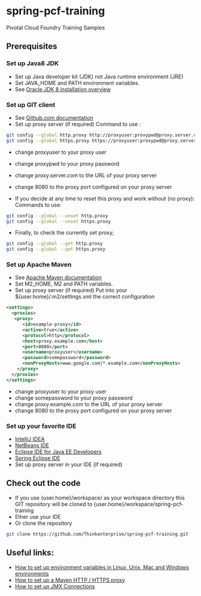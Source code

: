 # spring-pcf-training
Pivotal Cloud Foundry Training Samples 

## Prerequisites

### Set up Java8 JDK
* Set up Java developer kit (JDK) not Java runtime environment (JRE)
* Set JAVA_HOME and PATH environment variables.
* See [Oracle JDK 8 installation overview](https://docs.oracle.com/javase/8/docs/technotes/guides/install/install_overview.html)

### Set up GIT client
* See [Github.com documentation](https://help.github.com/articles/set-up-git/)
* Set up proxy server (if required)
Command to use :
```bash
git config --global http.proxy http://proxyuser:proxypwd@proxy.server.com:8080
git config --global https.proxy https://proxyuser:proxypwd@proxy.server.com:8080
```
* change proxyuser to your proxy user
* change proxypwd to your proxy password
* change proxy.server.com to the URL of your proxy server
* change 8080 to the proxy port configured on your proxy server

* If you decide at any time to reset this proxy and work without (no proxy):
Commands to use:
```bash
git config --global --unset http.proxy
git config --global --unset https.proxy
```

* Finally, to check the currently set proxy;
```bash
git config --global --get http.proxy
git config --global --get https.proxy
```

### Set up Apache Maven
* See [Apache Maven documentation](https://maven.apache.org/install.html)
* Set M2_HOME, M2 and PATH variables.
* Set up proxy server (if required) 
Put into your ${user.home}/.m2/settings.xml the correct configuration
```xml
<settings>
  <proxies>
   <proxy>
      <id>example-proxy</id>
      <active>true</active>
      <protocol>http</protocol>
      <host>proxy.example.com</host>
      <port>8080</port>
      <username>proxyuser</username>
      <password>somepassword</password>
      <nonProxyHosts>www.google.com|*.example.com</nonProxyHosts>
    </proxy>
  </proxies>
</settings>
```
* change proxyuser to your proxy user
* change somepassword to your proxy password
* change proxy.example.com to the URL of your proxy server
* change 8080 to the proxy port configured on your proxy server


### Set up your favorite IDE
* [IntelliJ IDEA](https://www.jetbrains.com/idea/)
* [NetBeans IDE](https://netbeans.org/)
* [Eclipse IDE for Java EE Developers](https://eclipse.org/)
* [Spring Eclipse IDE](https://spring.io/tools/eclipse)
* Set up proxy server in your IDE (if required)

## Check out the code
* If you use {user.home}/workspace/ as your workspace directory this GIT repository will be cloned to {user.home}/workspace/spring-pcf-training 
* Ether use your IDE
* Or clone the repository 
```bash
git clone https://github.com/Thinkenterprise/spring-pcf-training.git
```

## Useful links: 
* [How to set up environment variables in Linux, Unix, Mac and Windows environments](http://www.tutorialspoint.com/maven/maven_environment_setup.htm)
* [How to set up a Maven HTTP / HTTPS proxy](https://maven.apache.org/guides/mini/guide-proxies.html) 
* [How to set up JMX Connections](https://visualvm.java.net/jmx_connections.html)